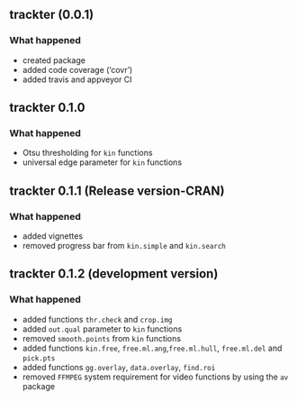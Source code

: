 
<!-- README.md is generated from README.Rmd. Please edit that file -->


## trackter (0.0.1)

### What happened

-   created package
-   added code coverage (‘covr’)
-   added travis and appveyor CI

## trackter 0.1.0

### What happened

-   Otsu thresholding for `kin` functions
-   universal edge parameter for `kin` functions

## trackter 0.1.1 (Release version-CRAN)

### What happened

-   added vignettes
-   removed progress bar from `kin.simple` and `kin.search`

## trackter 0.1.2 (development version)

### What happened

-   added functions `thr.check` and `crop.img`
-   added `out.qual` parameter to `kin` functions
-   removed `smooth.points` from `kin` functions
-   added functions `kin.free`, `free.ml.ang`,`free.ml.hull`,
    `free.ml.del` and `pick.pts`
-   added functions `gg.overlay`, `data.overlay`, `find.roi`
-   removed `FFMPEG` system requirement for video functions by using the
    `av` package
